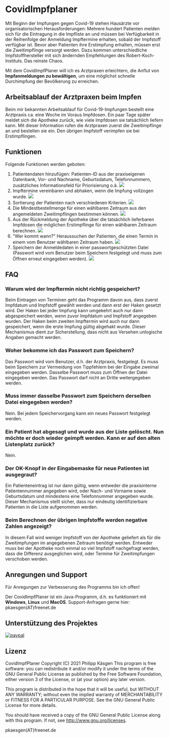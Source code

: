 # CovidImpfplaner

Mit Beginn der Impfungen gegen Covid-19 stehen Hausärzte vor organisatorischen
Herausforderungen: Mehrere hundert Patienten melden sich für die Eintragung
in die Impfliste an und müssen bei Verfügbarkeit in der Reihenfolge der
Anmeldung Impftermine erhalten, sobald der Impfstoff verfügbar ist. Bevor
aber Patienten ihre Erstimpfung erhalten, müssen erst die Zweitimpflinge
versorgt werden. Dazu kommen unterschiedliche Impfstoffhersteller mit 
sich ändernden Empfehlungen des Robert-Koch-Instituts. Das reinste Chaos.

Mit dem CovidImpfPlaner will ich es Arztpraxen erleichtern, die Anflut
von **Impfanmeldungen zu bewältigen**, um eine möglichst schnelle Durchimpfung
der Bevölkerung zu erreichen.

## Arbeitsablauf der Arztpraxen beim Impfen

Beim mir bekannten Arbeitsablauf für Covid-19-Impfungen bestellt eine
Arztpraxis ca. eine Woche im Voraus Impfdosen. Ein paar Tage später meldet sich
die Apotheke zurück, wie viele Impfdosen sie tatsächlich liefern kann. Mit
dieser Information rufen die Arztpraxen zuerst die Zweitimpflinge an und
bestellen sie ein. Den übrigen Impfstoff verimpfen sie bei Erstimpflingen.

## Funktionen

Folgende Funktionen werden geboten:
1. Patientendaten hinzufügen: Patienten-ID aus der praxiseigenen Datenbank,
Vor- und Nachname, Geburtsdatum, Telefonnummern, zusätzliches Informationsfeld
für Priorisierung o.ä.
![](images/anmelden.gif)
2. Impftermine vereinbaren und abhaken, wenn die Impfung vollzogen wurde.
![](images/termin.gif)
3. Sortierung der Patienten nach verschiedenen Kriterien.
![](images/sortieren.gif)
4. Die Mindestbestellmenge für einen wählbaren Zeitraum aus den angemeldeten
Zweitimpflingen bestimmen können.
![](images/mindestbestellung.gif)
5. Aus der Rückmeldung der Apotheke über die tatsächlich lieferbaren Impfdosen
die möglichen Erstimpflinge für einen wählbaren Zeitraum berechnen.
![](images/uebrig.gif)
6. "Wer kommt wann?" Heraussuchen der Patienten, die einen Termin in einem
vom Benutzer wählbaren Zeitraum haben.
![](images/werkommt.gif)
3. Speichern der Anmeldedaten in einer passwortgeschützten Datei (Passwort
wird vom Benutzer beim Speichern festgelegt und muss zum Öffnen erneut
eingegeben werden).
![](images/speichern.gif)

## FAQ

### Warum wird der Impftermin nicht richtig gespeichert?
Beim Eintragen von Terminen geht das Programm davon aus, dass zuerst Impfdatum
und Impfstoff gewählt werden und dann erst der Haken gesetzt wird. Der Haken
bei jeder Impfung kann umgekehrt auch nur dann abgespeichert werden, wenn zuvor
Impfdatum und Impfstoff angegeben wurden. Der Haken beim zweiten Impftermin
wird auch nur dann gespeichert, wenn die erste Impfung gültig abgehakt wurde.
Dieser Mechanismus dient zur
Sicherstellung, dass nicht aus Versehen unlogische Angaben gemacht werden.

### Woher bekomme ich das Passwort zum Speichern?
Das Passwort wird vom Benutzer, d.h. der Arztpraxis, festgelegt. Es muss beim Speichern zur
Vermeidung von Tippfehlern bei der Eingabe zweimal eingegeben werden. Dasselbe
Passwort muss zum Öffnen der Datei eingegeben werden. Das Passwort darf nicht
an Dritte weitergegeben werden.

### Muss immer dasselbe Passwort zum Speichern derselben Datei eingegeben werden?
Nein. Bei jedem Speichervorgang kann ein neues Passwort festgelegt werden.

### Ein Patient hat abgesagt und wurde aus der Liste gelöscht. Nun möchte er doch wieder geimpft werden. Kann er auf den alten Listenplatz zurück?
Nein.

### Der OK-Knopf in der Eingabemaske für neue Patienten ist ausgegraut?
Ein Patienteneintrag ist nur dann gültig, wenn entweder die praxisinterne
Patientennummer angegeben wird, oder Nach- und Vorname sowie Geburtsdatum und
mindestens eine Telefonnummer angegeben wurde. Dieser Mechanismus stellt sicher,
dass nur eindeutig identifizierbare Patienten in die Liste aufgenommen werden.

### Beim Berechnen der übrigen Impfstoffe werden negative Zahlen angezeigt?
In diesem Fall wird weniger Impfstoff von der Apotheke geliefert als für die
Zweitimpfungen im angegebenen Zeitraum benötigt werden. Entweder muss bei der
Apotheke noch einmal so viel Impfstoff nachgefragt werden, dass die Differenz
ausgeglichen wird, oder Termine für Zweitimpfungen verschoben werden.

## Anregungen und Support

Für Anregungen zur Verbesserung des Programms bin ich offen!

Der CovidImpfPlaner ist ein Java-Programm, d.h. es funktioniert mit
**Windows**, **Linux** und **MacOS**. Support-Anfragen gerne hier:
pkaesgen(AT)freenet.de

## Unterstützung des Projektes

[![paypal](https://www.paypalobjects.com/en_US/i/btn/btn_donateCC_LG.gif)](https://paypal.me/pkaesgen)

## Lizenz

CovidImpfPlaner  Copyright (C) 2021  Philipp Käsgen
This program is free software: you can redistribute it and/or modify
it under the terms of the GNU General Public License as published by
the Free Software Foundation, either version 3 of the License, or
(at your option) any later version.

This program is distributed in the hope that it will be useful,
but WITHOUT ANY WARRANTY; without even the implied warranty of
MERCHANTABILITY or FITNESS FOR A PARTICULAR PURPOSE.  See the
GNU General Public License for more details.

You should have received a copy of the GNU General Public License
along with this program.  If not, see http://www.gnu.org/licenses.

pkaesgen(AT)freenet.de